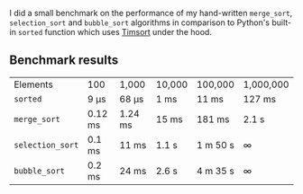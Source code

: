 I did a small benchmark on the performance of my hand-written <code>merge_sort</code>, <code>selection_sort</code> and <code>bubble_sort</code> algorithms in comparison to Python's built-in <code>sorted</code> function which uses <a href="https://en.m.wikipedia.org/wiki/Timsort">Timsort</a> under the hood.

## Benchmark results
<table>
<tr>
    <td>Elements</td>
    <td>100</td>
    <td>1,000</td>
    <td>10,000</td>
    <td>100,000</td>
    <td>1,000,000</td>
<tr>
<tr>
    <td><code>sorted</code></td>
    <td>9 µs</td>
    <td>68 µs</td>
    <td>1 ms</td>
    <td>11 ms</td>
    <td>127 ms</td>
</tr>
<tr>
    <td><code>merge_sort</code></td>
    <td>0.12 ms</td>
    <td>1.24 ms</td>
    <td>15 ms</td>
    <td>181 ms</td>
    <td>2.1 s</td>
</tr>
<tr>
    <td><code>selection_sort</code></td>
    <td>0.1 ms</td>
    <td>11 ms</td>
    <td>1.1 s</td>
    <td>1 m 50 s</td>
    <td>∞</td>
</tr>
<tr>
    <td><code>bubble_sort</code></td>
    <td>0.2 ms</td>
    <td>24 ms</td>
    <td>2.6 s</td>
    <td>4 m 35 s</td>
    <td>∞</td>
</tr>
</table>
